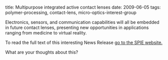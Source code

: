 title: Multipurpose integrated active contact lenses
date: 2009-06-05
tags: polymer-processing, contact-lens, micro-optics-interest-group 

Electronics, sensors, and communication capabilities will all be embedded in future contact lenses, presenting new opportunities in applications ranging from medicine to virtual reality.
<!--break-->
To read the full text of this interesting News Release [go to the SPIE website.](http://spie.org/x35114.xml?ArticleID=x35114) 

What are your thoughts about this?